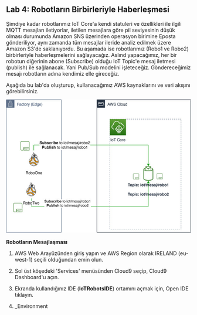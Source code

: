 ## Lab 4: Robotların Birbirleriyle Haberleşmesi

Şimdiye kadar robotlarımız IoT Core'a kendi statuleri ve özellikleri ile ilgili MQTT mesajları iletiyorlar, iletilen mesajlara göre pil seviyesinin düşük olması durumunda Amazon SNS üzerinden operasyon birimine Eposta gönderiliyor, aynı zamanda tüm mesajlar ileride analiz edilmek üzere Amazon S3'de saklanıyordu. Bu aşamada ise robotlarımız (Robo1 ve Robo2) birbirleriyle haberleşmelerini sağlayacağız. Aslınd yapacağımız, her bir robotun diğerinin abone (Subscribe) olduğu IoT Topic'e mesaj iletmesi (publish) ile sağlanacak. Yani Pub/Sub modelini işleteceğiz. Göndereceğimiz mesajı robotların adına kendimiz elle  gireceğiz. 

Aşağıda bu lab'da oluşturup, kullanacağımız AWS kaynaklarını ve veri akışını görebilirsiniz.
 
![alt text](https://github.com/halilbahadir/aws-iot-robots/blob/master/images/iot-lab4.jpg)


**Robotların Mesajlaşması**



1. AWS Web Arayüzünden giriş yapın ve AWS Region olarak IRELAND (eu-west-1) seçili olduğundan emin olun. 

2. Sol üst köşedeki 'Services' menüsünden Cloud9 seçip, Cloud9 Dashboard'u açın. 

3. Ekranda kullandığınız IDE (**IoTRobotsIDE**) ortamını açmak için, Open IDE tıklayın.

4. _Environment
